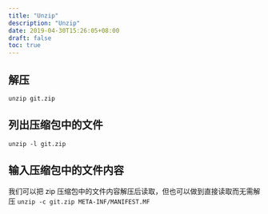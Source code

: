 ```yaml
---
title: "Unzip"
description: "Unzip"
date: 2019-04-30T15:26:05+08:00
draft: false
toc: true
---
```


## 解压

`unzip git.zip`

## 列出压缩包中的文件

`unzip -l git.zip`

## 输入压缩包中的文件内容

我们可以把 zip 压缩包中的文件内容解压后读取，但也可以做到直接读取而无需解压 `unzip -c git.zip META-INF/MANIFEST.MF`
